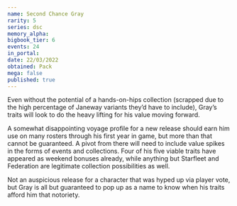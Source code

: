 ```yaml
---
name: Second Chance Gray
rarity: 5
series: dsc
memory_alpha:
bigbook_tier: 6
events: 24
in_portal:
date: 22/03/2022
obtained: Pack
mega: false
published: true
---
```


Even without the potential of a hands-on-hips collection (scrapped due to the high percentage of Janeway variants they’d have to include), Gray’s traits will look to do the heavy lifting for his value moving forward.

A somewhat disappointing voyage profile for a new release should earn him use on many rosters through his first year in game, but more than that cannot be guaranteed. A pivot from there will need to include value spikes in the forms of events and collections. Four of his five viable traits have appeared as weekend bonuses already, while anything but Starfleet and Federation are legitimate collection possibilities as well.

Not an auspicious release for a character that was hyped up via player vote, but Gray is all but guaranteed to pop up as a name to know when his traits afford him that notoriety.
